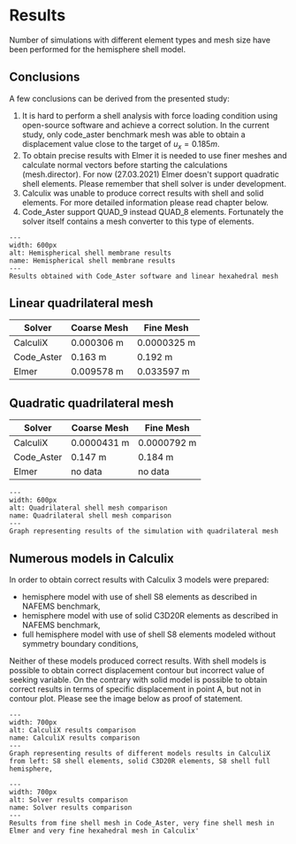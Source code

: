 # Results

Number of simulations with different element types and mesh size have been performed for the hemisphere shell model.

## Conclusions

A few conclusions can be derived from the presented study:

1. It is hard to perform a shell analysis with force loading condition using open-source software and achieve a correct solution. In the current study, only code_aster benchmark mesh was able to obtain a displacement value close to the target of $u_{x}=0.185 m$.
2. To obtain precise results with Elmer it is needed to use finer meshes and calculate normal vectors before starting the calculations (mesh.director). For now (27.03.2021) Elmer doesn't support quadratic shell elements. Please remember that shell solver is under development.
3. Calculix was unable to produce correct results with shell and solid elements. For more detailed information please read chapter below.
4. Code_Aster support QUAD_9 instead QUAD_8 elements. Fortunately the solver itself contains a mesh converter to this type of elements.


```{figure} ./shell.png
---
width: 600px
alt: Hemispherical shell membrane results
name: Hemispherical shell membrane results
---
Results obtained with Code_Aster software and linear hexahedral mesh
```


## Linear quadrilateral mesh

| Solver                |Coarse Mesh              |Fine Mesh                |
|-----------------------|-------------------------|-------------------------|
| CalculiX              | 0.000306 m              |  0.0000325 m            |    
| Code_Aster            | 0.163 m                 |  0.192 m                |
| Elmer                 | 0.009578 m              |  0.033597 m             |

## Quadratic quadrilateral mesh

| Solver                |Coarse Mesh              |Fine Mesh                |
|-----------------------|-------------------------|-------------------------|
| CalculiX              | 0.0000431 m             |  0.0000792 m            |    
| Code_Aster            | 0.147 m                 |  0.184 m                |
| Elmer                 | no data                 | no data                 |

```{figure} ./shell_comparison.png
---
width: 600px
alt: Quadrilateral shell mesh comparison
name: Quadrilateral shell mesh comparison
---
Graph representing results of the simulation with quadrilateral mesh
```

## Numerous models in Calculix
In order to obtain correct results with Calculix 3 models were prepared:
- hemisphere model with use of shell S8 elements as described in NAFEMS benchmark,
- hemisphere model with use of solid C3D20R elements as described in NAFEMS benchmark,
- full hemisphere model with use of shell S8 elements modeled without symmetry boundary conditions,

Neither of these models produced correct results. With shell models is possible to obtain correct displacement contour but incorrect value of seeking variable. On the contrary with solid model is possible to obtain correct results in terms of specific displacement in point A, but not in contour plot. Please see the image below as proof of statement.


```{figure} ./ccx_comparison.png
---
width: 700px
alt: CalculiX results comparison
name: CalculiX results comparison
---
Graph representing results of different models results in CalculiX from left: S8 shell elements, solid C3D20R elements, S8 shell full hemisphere,

```
```{figure} ./solver_comparison.png
---
width: 700px
alt: Solver results comparison
name: Solver results comparison
---
Results from fine shell mesh in Code_Aster, very fine shell mesh in Elmer and very fine hexahedral mesh in Calculix'
```
